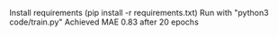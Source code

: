 Install requirements (pip install -r requirements.txt)
Run with "python3 code/train.py"
Achieved MAE 0.83 after 20 epochs
